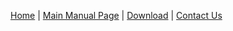 [Home](https://github.com/bvhpatel/SODA) | [Main Manual Page](https://github.com/bvhpatel/SODA/wiki) | [Download](https://github.com/bvhpatel/SODA/wiki/Download) | [Contact Us](https://github.com/bvhpatel/SODA#issues-and-feedback)